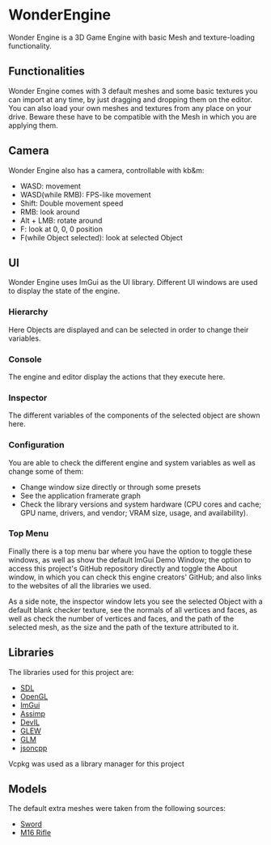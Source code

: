 # WonderEngine
Wonder Engine is a 3D Game Engine with basic Mesh and texture-loading functionality.
## Functionalities
Wonder Engine comes with 3 default meshes and some basic textures you can import at any time, by just dragging and dropping them on the editor.
You can also load your own meshes and textures from any place on your drive. Beware these have to be compatible with the Mesh in which you are applying them.
## Camera
Wonder Engine also has a camera, controllable with kb&m:
- WASD: movement
- WASD(while RMB): FPS-like movement
- Shift: Double movement speed
- RMB: look around
- Alt + LMB: rotate around
- F: look at 0, 0, 0 position
- F(while Object selected): look at selected Object
## UI
Wonder Engine uses ImGui as the UI library.
Different UI windows are used to display the state of the engine.
### Hierarchy
Here Objects are displayed and can be selected in order to change their variables.
### Console
The engine and editor display the actions that they execute here.
### Inspector
The different variables of the components of the selected object are shown here.
### Configuration
You are able to check the different engine and system variables as well as change some of them:
- Change window size directly or through some presets
- See the application framerate graph
- Check the library versions and system hardware (CPU cores and cache; GPU name, drivers, and vendor; VRAM size, usage, and availability).
### Top Menu
Finally there is a top menu bar where you have the option to toggle these windows, as well as show the default ImGui Demo Window;
the option to access this project's GitHub repository directly and toggle the About window, in which you can check this engine creators' GitHub; and also links to
the websites of all the libraries we used.

As a side note, the inspector window lets you see the selected Object with a default blank checker texture, see the normals of all vertices and faces, as well as
check the number of vertices and faces, and the path of the selected mesh, as the size and the path of the texture attributed to it.
## Libraries
The libraries used for this project are:
- [SDL](https://wiki.libsdl.org/)
- [OpenGL](https://www.opengl.org/)
- [ImGui](https://imgui-test.readthedocs.io/)
- [Assimp](https://assimp-docs.readthedocs.io/)
- [DevIL](https://openil.sourceforge.net/)
- [GLEW](https://glew.sourceforge.net/)
- [GLM](https://glm.g-truc.net/0.9.5/index.html)
- [jsoncpp](https://open-source-parsers.github.io/jsoncpp-docs/doxygen/index.html)

Vcpkg was used as a library manager for this project

## Models
The default extra meshes were taken from the following sources:
- [Sword](https://free3d.com/3d-model/sting-sword-128810.html "Sting Sword")
- [M16 Rifle](https://sketchfab.com/3d-models/m16-assault-rifle-339d0f7b21024387853dd926a5d51b50 "M16 Assault Rifle")
